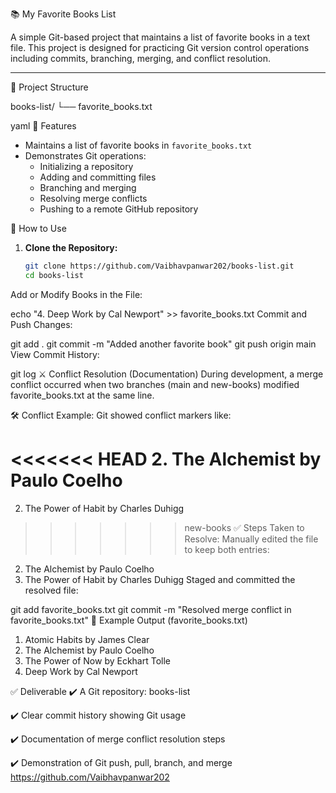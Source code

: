  📚 My Favorite Books List

A simple Git-based project that maintains a list of favorite books in a text file. This project is designed for practicing Git version control operations including commits, branching, merging, and conflict resolution.

---

📝 Project Structure

books-list/
└── favorite_books.txt

yaml
🚀 Features

- Maintains a list of favorite books in `favorite_books.txt`
- Demonstrates Git operations:
  - Initializing a repository
  - Adding and committing files
  - Branching and merging
  - Resolving merge conflicts
  - Pushing to a remote GitHub repository

🧪 How to Use

1. **Clone the Repository:**
   ```bash
   git clone https://github.com/Vaibhavpanwar202/books-list.git
   cd books-list
Add or Modify Books in the File:


echo "4. Deep Work by Cal Newport" >> favorite_books.txt
Commit and Push Changes:


git add .
git commit -m "Added another favorite book"
git push origin main
View Commit History:

git log
⚔️ Conflict Resolution (Documentation)
During development, a merge conflict occurred when two branches (main and new-books) modified favorite_books.txt at the same line.

🛠️ Conflict Example:
Git showed conflict markers like:

<<<<<<< HEAD
2. The Alchemist by Paulo Coelho
=======
2. The Power of Habit by Charles Duhigg
>>>>>>> new-books
✅ Steps Taken to Resolve:
Manually edited the file to keep both entries:

2. The Alchemist by Paulo Coelho
3. The Power of Habit by Charles Duhigg
Staged and committed the resolved file:

git add favorite_books.txt
git commit -m "Resolved merge conflict in favorite_books.txt"
📌 Example Output (favorite_books.txt)


1. Atomic Habits by James Clear
2. The Alchemist by Paulo Coelho
3. The Power of Now by Eckhart Tolle
4. Deep Work by Cal Newport

✅ Deliverable
✔️ A Git repository: books-list

✔️ Clear commit history showing Git usage

✔️ Documentation of merge conflict resolution steps

✔️ Demonstration of Git push, pull, branch, and merge
https://github.com/Vaibhavpanwar202

